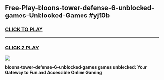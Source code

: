 
## Free-Play-bloons-tower-defense-6-unblocked-games-Unblocked-Games #yj10b
<h3>
<a href="https://news.freeplayer.one?title=bloons-tower-defense-6-unblocked-games&ref=8M">CLICK TO PLAY</a></h3>
<hr>

<h3>
<a href="https://news.freeplayer.one?title=bloons-tower-defense-6-unblocked-games&ref=8M">CLICK 2 PLAY</a>
  
</h3>

<a href="https://news.freeplayer.one?title=bloons-tower-defense-6-unblocked-games&ref=8M"><img src="https://clearcache.store/games.png"></a>


**bloons-tower-defense-6-unblocked-games games unblocked: Your Gateway to Fun and Accessible Online Gaming**
